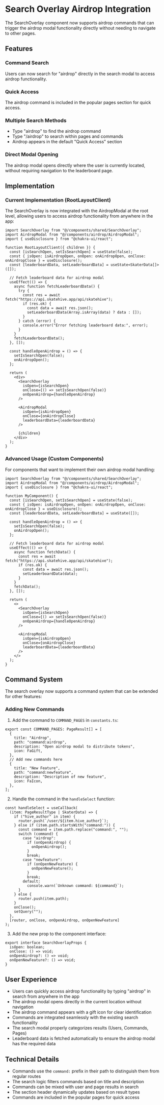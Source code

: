 # Search Overlay Airdrop Integration

The SearchOverlay component now supports airdrop commands that can trigger the airdrop modal functionality directly without needing to navigate to other pages.

## Features

### Command Search
Users can now search for "airdrop" directly in the search modal to access airdrop functionality.

### Quick Access
The airdrop command is included in the popular pages section for quick access.

### Multiple Search Methods
- Type "airdrop" to find the airdrop command
- Type "/airdrop" to search within pages and commands
- Airdrop appears in the default "Quick Access" section

### Direct Modal Opening
The airdrop modal opens directly where the user is currently located, without requiring navigation to the leaderboard page.

## Implementation

### Current Implementation (RootLayoutClient)
The SearchOverlay is now integrated with the AirdropModal at the root level, allowing users to access airdrop functionality from anywhere in the app:

```tsx
import SearchOverlay from "@/components/shared/SearchOverlay";
import AirdropModal from "@/components/airdrop/AirdropModal";
import { useDisclosure } from "@chakra-ui/react";

function RootLayoutClient({ children }) {
  const [isSearchOpen, setIsSearchOpen] = useState(false);
  const { isOpen: isAirdropOpen, onOpen: onAirdropOpen, onClose: onAirdropClose } = useDisclosure();
  const [leaderboardData, setLeaderboardData] = useState<SkaterData[]>([]);

  // Fetch leaderboard data for airdrop modal
  useEffect(() => {
    async function fetchLeaderboardData() {
      try {
        const res = await fetch("https://api.skatehive.app/api/skatehive");
        if (res.ok) {
          const data = await res.json();
          setLeaderboardData(Array.isArray(data) ? data : []);
        }
      } catch (error) {
        console.error("Error fetching leaderboard data:", error);
      }
    }
    fetchLeaderboardData();
  }, []);

  const handleOpenAirdrop = () => {
    setIsSearchOpen(false);
    onAirdropOpen();
  };

  return (
    <div>
      <SearchOverlay
        isOpen={isSearchOpen}
        onClose={() => setIsSearchOpen(false)}
        onOpenAirdrop={handleOpenAirdrop}
      />
      
      <AirdropModal
        isOpen={isAirdropOpen}
        onClose={onAirdropClose}
        leaderboardData={leaderboardData}
      />
      
      {children}
    </div>
  );
}
```

### Advanced Usage (Custom Components)
For components that want to implement their own airdrop modal handling:

```tsx
import SearchOverlay from "@/components/shared/SearchOverlay";
import AirdropModal from "@/components/airdrop/AirdropModal";
import { useDisclosure } from "@chakra-ui/react";

function MyComponent() {
  const [isSearchOpen, setIsSearchOpen] = useState(false);
  const { isOpen: isAirdropOpen, onOpen: onAirdropOpen, onClose: onAirdropClose } = useDisclosure();
  const [leaderboardData, setLeaderboardData] = useState([]);

  const handleOpenAirdrop = () => {
    setIsSearchOpen(false);
    onAirdropOpen();
  };

  // Fetch leaderboard data for airdrop modal
  useEffect(() => {
    async function fetchData() {
      const res = await fetch("https://api.skatehive.app/api/skatehive");
      if (res.ok) {
        const data = await res.json();
        setLeaderboardData(data);
      }
    }
    fetchData();
  }, []);

  return (
    <>
      <SearchOverlay
        isOpen={isSearchOpen}
        onClose={() => setIsSearchOpen(false)}
        onOpenAirdrop={handleOpenAirdrop}
      />
      
      <AirdropModal
        isOpen={isAirdropOpen}
        onClose={onAirdropClose}
        leaderboardData={leaderboardData}
      />
    </>
  );
}
```

## Command System

The search overlay now supports a command system that can be extended for other features:

### Adding New Commands

1. Add the command to `COMMAND_PAGES` in `constants.ts`:
```tsx
export const COMMAND_PAGES: PageResult[] = [
  {
    title: "Airdrop",
    path: "command:airdrop",
    description: "Open airdrop modal to distribute tokens",
    icon: FaGift,
  },
  // Add new commands here
  {
    title: "New Feature",
    path: "command:newfeature",
    description: "Description of new feature",
    icon: FaIcon,
  },
];
```

2. Handle the command in the `handleSelect` function:
```tsx
const handleSelect = useCallback(
  (item: PageResultType | SkaterData) => {
    if ("hive_author" in item) {
      router.push(`/user/${item.hive_author}`);
    } else if (item.path.startsWith("command:")) {
      const command = item.path.replace("command:", "");
      switch (command) {
        case "airdrop":
          if (onOpenAirdrop) {
            onOpenAirdrop();
          }
          break;
        case "newfeature":
          if (onOpenNewFeature) {
            onOpenNewFeature();
          }
          break;
        default:
          console.warn(`Unknown command: ${command}`);
      }
    } else {
      router.push(item.path);
    }
    onClose();
    setQuery("");
  },
  [router, onClose, onOpenAirdrop, onOpenNewFeature]
);
```

3. Add the new prop to the component interface:
```tsx
export interface SearchOverlayProps {
  isOpen: boolean;
  onClose: () => void;
  onOpenAirdrop?: () => void;
  onOpenNewFeature?: () => void;
}
```

## User Experience

- Users can quickly access airdrop functionality by typing "airdrop" in search from anywhere in the app
- The airdrop modal opens directly in the current location without navigation
- The airdrop command appears with a gift icon for clear identification
- Commands are integrated seamlessly with the existing search functionality
- The search modal properly categorizes results (Users, Commands, Pages)
- Leaderboard data is fetched automatically to ensure the airdrop modal has the required data

## Technical Details

- Commands use the `command:` prefix in their path to distinguish them from regular routes
- The search logic filters commands based on title and description
- Commands can be mixed with user and page results in search
- The section header dynamically updates based on result types
- Commands are included in the popular pages for quick access
